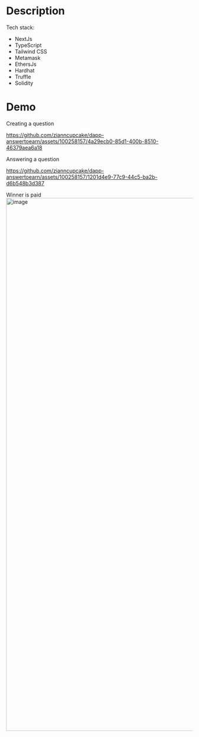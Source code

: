 # Description
Tech stack:
- NextJs
- TypeScript
- Tailwind CSS
- Metamask
- EthersJs
- Hardhat
- Truffle
- Solidity

# Demo
Creating a question

https://github.com/zianncupcake/dapp-answertoearn/assets/100258157/4a29ecb0-85d1-400b-8510-46379aea6a18


Answering a question 


https://github.com/zianncupcake/dapp-answertoearn/assets/100258157/1201d4e9-77c9-44c5-ba2b-d6b548b3d387

Winner is paid
<img width="1436" alt="image" src="https://github.com/zianncupcake/dapp-answertoearn/assets/100258157/e17c1f8e-1173-4521-bb55-e06136ee1134">


